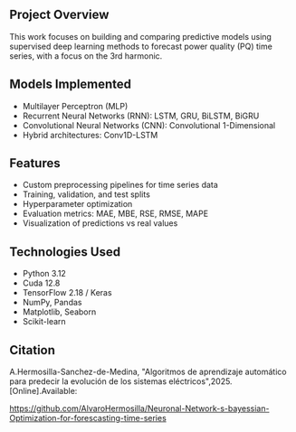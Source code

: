 ##  Project Overview

This work focuses on building and comparing predictive models using supervised deep learning methods to forecast power quality (PQ) time series, with a focus on the 3rd harmonic.

##  Models Implemented

- Multilayer Perceptron (MLP)
- Recurrent Neural Networks (RNN): LSTM, GRU, BiLSTM, BiGRU
- Convolutional Neural Networks (CNN): Convolutional 1-Dimensional
- Hybrid architectures: Conv1D-LSTM
  
##  Features

- Custom preprocessing pipelines for time series data
- Training, validation, and test splits
- Hyperparameter optimization
- Evaluation metrics: MAE, MBE, RSE, RMSE, MAPE
- Visualization of predictions vs real values

##  Technologies Used

- Python 3.12
- Cuda 12.8
- TensorFlow 2.18 / Keras
- NumPy, Pandas
- Matplotlib, Seaborn
- Scikit-learn


##  Citation

A.Hermosilla-Sanchez-de-Medina, "Algoritmos de aprendizaje automático para
predecir la evolución de los sistemas eléctricos",2025. [Online].Available: 

https://github.com/AlvaroHermosilla/Neuronal-Network-s-bayessian-Optimization-for-forescasting-time-series

 
 

